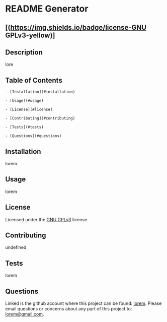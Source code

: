 
  # README Generator

  ## [(https://img.shields.io/badge/license-GNU GPLv3-yellow)]

  ## Description

  lore

  ## Table of Contents

    - [Installation](#installation)

    - [Usage](#usage)

    - [License](#license)

    - [Contributing](#contributing)

    - [Tests](#tests)

    - [Questions](#questions)

  ## Installation

  lorem

  ## Usage

  lorem

  ## License

  Licensed under the [GNU GPLv3]() license.

  ## Contributing

  undefined

  ## Tests

  lorem

  ## Questions

  Linked is the github account where this project can be found: [lorem](https://github.com/lorem).
  Please email questions or concerns about any part of this project to: lorem@gmail.com.
